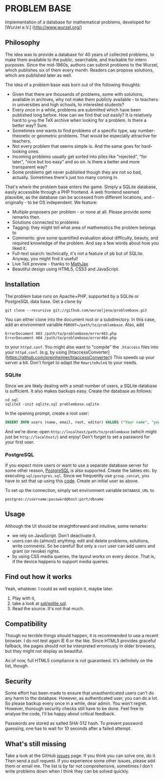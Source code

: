 PROBLEM BASE
============

Implementation of a database for mathematical problems, developed for [Wurzel e.V.]
(http://www.wurzel.org/)

Philosophy
----------
The idea was to provide a database for 40 years of collected problems, to make them
available to the public, searchable, and trackable for intern purposes. Since the mid-1960s,
authors can submit problems to the Wurzel, which publishes six of them every month. Readers
can propose solutions, which are published later as well.

The idea of a problem base was born out of the following thoughts:

*	Given that there are thousands of problems, some with solutions, available in archives,
	why not make them publicly available - to teachers in universities and high schools, to
	interested students?
*	Every once in a while, problems are submitted which have been published long before. How
	can we find that out easily? It is relatively hard to `grep` the TeX archive when looking
	for a problem. Is there a better way? Sure.
*	Sometimes one wants to find problems of a specific type, say number-theoretic or geometric
	problems. That would be especially attractive for teachers.
*	Not every problem that seems simple is. And the same goes for hard-looking ones.
*	Incoming problems usually get sorted into piles like "rejected", "for later", "nice	but
	too easy" and so on. Is there a better and more transparent way? 
*	Some problems get never published though they are not so bad, actually. Sometimes there's
	just too many coming in.

That's where the problem base enters the game. Simply a SQLite database, easily accessible
through a PHP frontend. A web frontend seemed plausible, as the database can be accessed from
different locations, and - originally - to be OS independent. We feature:

*	Multiple proposers per problem - or none at all. Please provide some remarks then.
*	Solutions connected to problems
*	Tagging: they might tell what area of mathematics the problem belongs to
*	Comments: give some quantified evaluation about difficulty, beauty, and required knowledge
	of the problem. And say a few words about how you liked it.
*	Full-text search: technically, it's not a feature of pb but of SQLite. Anyway, you might
	find it useful!
*	Live TeX preview - thanks to [MathJax](http://www.mathjax.org/)
*	Beautiful design using HTML5, CSS3 and JavaScript.

Installation
------------
The problem base runs on Apache+PHP, supported by a SQLite or PostgreSQL data base.
Get a clone by

	git clone --recursive git://github.com/wurzeljena/problembase.git

You can either clone into the document root or a subdirectory. In this case,
add an environment variable `PBROOT=/path/to/problembase`. Also, add

	ErrorDocument 403 /path/to/problembase/error403.php
	ErrorDocument 404 /path/to/problembase/error404.php

to your `httpd.conf`. You might also want to "compile" the `.htaccess` files
into your `httpd.conf`. (e.g, by using [htaccessConverter]
(https://github.com/preinheimer/htaccessConverter))
This speeds up your server a bit. Don't forget to adapt the `RewriteRule`s to
your needs.

### SQLite

Since we are likely dealing with a small number of users, a SQLite database is sufficient. It
also makes backups easy. Create the database as follows:

	cd sql
	sqlite3 -init sqlite.sql problembase.sqlite

In the opening prompt, create a root user:

```sql
INSERT INTO users (name, email, root, editor) VALUES ("Your name", "your@email.com", 1, 1);
```

And we're done: open `http://localhost/path/to/problembase` (which might just be `http://localhost/`)
and enjoy! Don't forget to set a password for your first user.

### PostgreSQL

If you expect more users or want to use a separate database server for some other reason,
[PostgreSQL](http://www.postgresql.org/) is also supported. Create the tables etc. by
executing `sql/postgres.sql`. Since we frequently use `group_concat`, you have to set that
up using this [code](https://gist.github.com/aaronpuchert/6049219). Create an initial user
as above.

To set up the connection, simply set environment variable `DATABASE_URL` to

	postgres://username:password@host:port/dbname

Usage
-----
Although the UI should be straightforward and intuitive, some remarks:

*	we rely on JavaScript. Don't deactivate it.
*	users can do (almost) anything: edit and delete problems, solutions, write comments.
	So be careful! But only a `root` user can add users and grant (or revoke) rights.
*	by using CSS media queries, the layout works on every device. That is, if the device
	happens to support media queries.

Find out how it works
---------------------
Yeah, whatever. I could as well explain it, maybe later.

1.	Play with it,
2.	take a look at [sql/sqlite.sql](https://github.com/wurzeljena/problembase/blob/master/sql/sqlite.sql).
3.	Read the source. It's not that much.

Compatibility
-------------
Though no terrible things should happen, it is recommended to use a recent browser. I do not
test again IE 6 or the like. Since HTML5 provides graceful fallback, the pages should not be
interpreted erronously in older browsers, but they might not display as beautiful.

As of now, full HTML5 compliance is not guaranteed. It's definitely on the list, though.

Security
--------
Some effort has been made to ensure that unauthenticated users can't do any harm to the database.
However, as authenticated user, you can do a lot. So please backup every once in a while, dear
admin. You won't regret. However, thorough security checks still have to be done. Feel free to
analyse the code, I'll be happy about critical feedback.

Passwords are stored as salted SHA-512 hash. To prevent password guessing, one has to wait for 10
seconds after a failed attempt.

What's still missing
--------------------
Take a look at the GitHub [issues](https://github.com/wurzeljena/problembase/issues) page. If
you think you can solve one, do it. Then send a pull request. If you experience some other
issues, please add them or email me. The list is by far not comprehensive, sometimes I don't
write problems down when I think they can be solved quickly.
